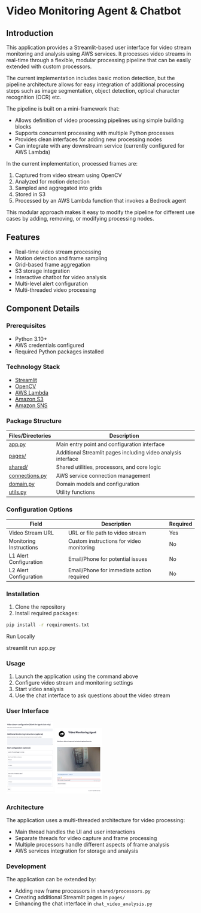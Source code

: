 # Video Monitoring Agent & Chatbot

## Introduction

This application provides a Streamlit-based user interface for video stream monitoring and analysis using AWS services. It processes video streams in real-time through a flexible, modular processing pipeline that can be easily extended with custom processors.

The current implementation includes basic motion detection, but the pipeline architecture allows for easy integration of additional processing steps such as image segmentation, object detection, optical character recognition (OCR) etc.

The pipeline is built on a mini-framework that:
- Allows definition of video processing pipelines using simple building blocks
- Supports concurrent processing with multiple Python processes
- Provides clean interfaces for adding new processing nodes
- Can integrate with any downstream service (currently configured for AWS Lambda)

In the current implementation, processed frames are:
1. Captured from video stream using OpenCV
2. Analyzed for motion detection
3. Sampled and aggregated into grids
4. Stored in S3
5. Processed by an AWS Lambda function that invokes a Bedrock agent

This modular approach makes it easy to modify the pipeline for different use cases by adding, removing, or modifying processing nodes.

## Features

- Real-time video stream processing
- Motion detection and frame sampling
- Grid-based frame aggregation
- S3 storage integration
- Interactive chatbot for video analysis
- Multi-level alert configuration
- Multi-threaded video processing

## Component Details

### Prerequisites

- Python 3.10+
- AWS credentials configured
- Required Python packages installed

### Technology Stack

- [Streamlit](https://streamlit.io/)
- [OpenCV](https://opencv.org/)
- [AWS Lambda](https://aws.amazon.com/lambda/)
- [Amazon S3](https://aws.amazon.com/s3/)
- [Amazon SNS](https://aws.amazon.com/sns/)

### Package Structure

| Files/Directories               | Description                                                     |
|--------------------------------|-----------------------------------------------------------------|
| [app.py](app.py)               | Main entry point and configuration interface                     |
| [pages/](pages/)               | Additional Streamlit pages including video analysis interface    |
| [shared/](shared/)             | Shared utilities, processors, and core logic                    |
| [connections.py](connections.py)| AWS service connection management                               |
| [domain.py](domain.py)         | Domain models and configuration                                 |
| [utils.py](utils.py)           | Utility functions                                               |

### Configuration Options

| Field                    | Description                                    | Required |
|--------------------------|------------------------------------------------|----------|
| Video Stream URL         | URL or file path to video stream              | Yes      |
| Monitoring Instructions  | Custom instructions for video monitoring       | No       |
| L1 Alert Configuration   | Email/Phone for potential issues              | No       |
| L2 Alert Configuration   | Email/Phone for immediate action required     | No       |

### Installation

1. Clone the repository
2. Install required packages:
```bash
pip install -r requirements.txt
```

Run Locally
    
streamlit run app.py
       
### Usage

1. Launch the application using the command above
2. Configure video stream and monitoring settings
3. Start video analysis
4. Use the chat interface to ask questions about the video stream

### User Interface

<img src="images/UI-FrontPage.png" alt="User Interface" width="25%" height="25%"/>
<img src="images/UI-ChatVideoAnalysis.png" alt="User Interface" width="25%" height="25%"/>

### Architecture

The application uses a multi-threaded architecture for video processing:

- Main thread handles the UI and user interactions
- Separate threads for video capture and frame processing
- Multiple processors handle different aspects of frame analysis
- AWS services integration for storage and analysis

### Development

The application can be extended by:

- Adding new frame processors in `shared/processors.py`
- Creating additional Streamlit pages in `pages/`
- Enhancing the chat interface in `chat_video_analysis.py`
